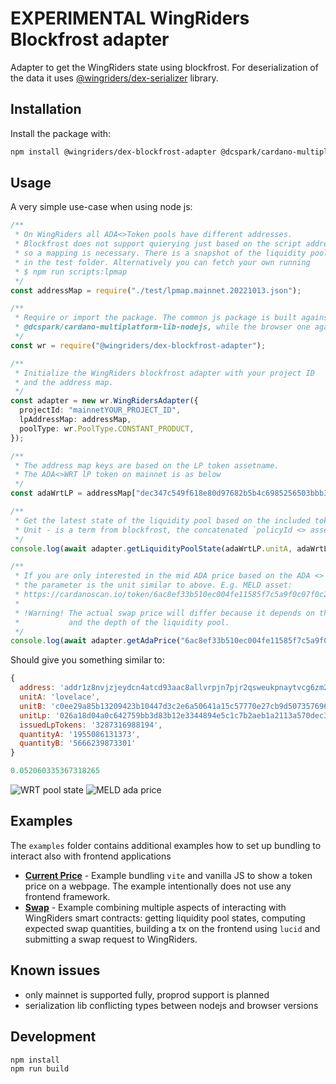 # EXPERIMENTAL WingRiders Blockfrost adapter

Adapter to get the WingRiders state using blockfrost. For deserialization of the data it uses [@wingriders/dex-serializer](https://github.com/WingRiders/dex-serializer) library.

## Installation

Install the package with:

```bash
npm install @wingriders/dex-blockfrost-adapter @dcspark/cardano-multiplatform-lib-nodejs
```

## Usage

A very simple use-case when using node js:

```typescript
/**
 * On WingRiders all ADA<>Token pools have different addresses.
 * Blockfrost does not support quierying just based on the script address,
 * so a mapping is necessary. There is a snapshot of the liquidity pools
 * in the test folder. Alternatively you can fetch your own running
 * $ npm run scripts:lpmap
 */
const addressMap = require("./test/lpmap.mainnet.20221013.json");

/**
 * Require or import the package. The common js package is built against
 * @dcspark/cardano-multiplatform-lib-nodejs, while the browser one againt *-browser
 */
const wr = require("@wingriders/dex-blockfrost-adapter");

/**
 * Initialize the WingRiders blockfrost adapter with your project ID
 * and the address map.
 */
const adapter = new wr.WingRidersAdapter({
  projectId: "mainnetYOUR_PROJECT_ID",
  lpAddressMap: addressMap,
  poolType: wr.PoolType.CONSTANT_PRODUCT,
});

/**
 * The address map keys are based on the LP token assetname.
 * The ADA<>WRT lP token on mainnet is as below
 */
const adaWrtLP = addressMap["dec347c549f618e80d97682b5b4c6985256503bbb3f3955831f5679cdb8de72f"];

/**
 * Get the latest state of the liquidity pool based on the included tokens.
 * Unit - is a term from blockfrost, the concatenated `policyId <> assetName` encoded as hex
 */
console.log(await adapter.getLiquidityPoolState(adaWrtLP.unitA, adaWrtLP.unitB));

/**
 * If you are only interested in the mid ADA price based on the ADA <> MELD pool
 * the parameter is the unit similar to above. E.g. MELD asset:
 * https://cardanoscan.io/token/6ac8ef33b510ec004fe11585f7c5a9f0c07f0c23428ab4f29c1d7d104d454c44
 *
 * !Warning! The actual swap price will differ because it depends on the swapped amount
 *           and the depth of the liquidity pool.
 */
console.log(await adapter.getAdaPrice("6ac8ef33b510ec004fe11585f7c5a9f0c07f0c23428ab4f29c1d7d104d454c44"));
```

Should give you something similar to:

```js
{
  address: 'addr1z8nvjzjeydcn4atcd93aac8allvrpjn7pjr2qsweukpnaytvcg6zm2vds6mz9x3h3yalqmnf24w86m09n40q3tgqxjms9yu6v8',
  unitA: 'lovelace',
  unitB: 'c0ee29a85b13209423b10447d3c2e6a50641a15c57770e27cb9d507357696e67526964657273',
  unitLp: '026a18d04a0c642759bb3d83b12e3344894e5c1c7b2aeb1a2113a570dec347c549f618e80d97682b5b4c6985256503bbb3f3955831f5679cdb8de72f',
  issuedLpTokens: '3287316988194',
  quantityA: '1955086131373',
  quantityB: '5666239873301'
}

0.052060335367318265
```

![WRT pool state](./img/lpstate.png)
![MELD ada price](./img/assetstate.png)

## Examples

The `examples` folder contains additional examples how to set up bundling to interact also with frontend
applications

- **[Current Price](./examples/price-fe-vanilla-js/README.md)** - Example bundling `vite` and vanilla JS to show a token price
  on a webpage. The example intentionally does not use any frontend framework.
- **[Swap](./examples/swap-fe-vanilla-js/README.md)** - Example combining multiple aspects of interacting with WingRiders
  smart contracts: getting liquidity pool states, computing expected swap quantities, building a tx on the frontend
  using `lucid` and submitting a swap request to WingRiders.

## Known issues

- only mainnet is supported fully, proprod support is planned
- serialization lib conflicting types between nodejs and browser versions

## Development

```bash
npm install
npm run build
```
